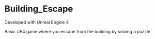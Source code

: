 # Building_Escape

Developed with Unreal Engine 4

Basic UE4 game where you escape from the building by solving a puzzle

